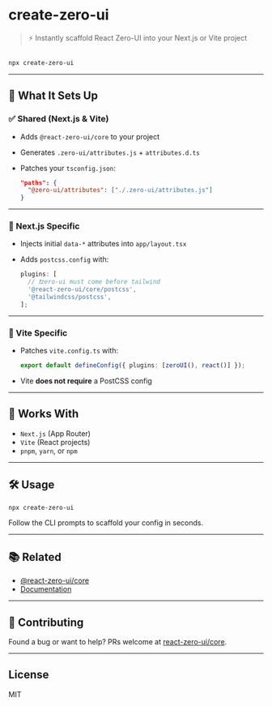 # create-zero-ui

> ⚡ Instantly scaffold React Zero-UI into your Next.js or Vite project

```bash

npx create-zero-ui

```

---

## 🚀 What It Sets Up

### ✅ Shared (Next.js & Vite)

- Adds `@react-zero-ui/core` to your project
- Generates `.zero-ui/attributes.js` + `attributes.d.ts`
- Patches your `tsconfig.json`:

  ```json
  "paths": {
    "@zero-ui/attributes": ["./.zero-ui/attributes.js"]
  }
  ```

---

### 🔷 Next.js Specific

- Injects initial `data-*` attributes into `app/layout.tsx`
- Adds `postcss.config` with:

  ```js
  plugins: [
  	// ❗zero-ui must come before tailwind
  	'@react-zero-ui/core/postcss',
  	'@tailwindcss/postcss',
  ];
  ```

---

### 🔶 Vite Specific

- Patches `vite.config.ts` with:

  ```ts
  export default defineConfig({ plugins: [zeroUI(), react()] });
  ```

- Vite **does not require** a PostCSS config

---

## 🧪 Works With

- `Next.js` (App Router)
- `Vite` (React projects)
- `pnpm`, `yarn`, or `npm`

---

## 🛠 Usage

```bash
npx create-zero-ui
```

Follow the CLI prompts to scaffold your config in seconds.

---

## 📚 Related

- [@react-zero-ui/core](https://github.com/react-zero-ui/core)
- [Documentation](https://github.com/react-zero-ui/core/tree/main/docs)

---

## 🤝 Contributing

Found a bug or want to help?
PRs welcome at [react-zero-ui/core](https://github.com/react-zero-ui/core).

---

## License

MIT
